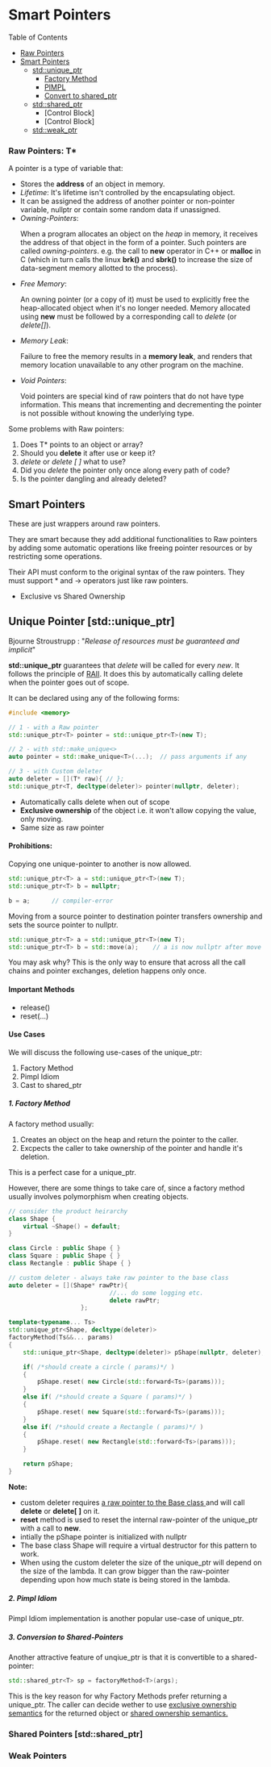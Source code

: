 # Smart Pointers

Table of Contents

- [ Raw Pointers ](#raw-pointers-t) 
- [Smart Pointers](#smart-pointers-1)
    - [std::unique_ptr](#unique-pointer-stdunique_ptr)
        - [Factory Method](#1-factory-method)
        - [PIMPL](#2-pimpl-idiom)
        - [Convert to shared_ptr](#3-conversion-to-shared-pointers)
    - [std::shared_ptr](#shared-pointers-stdshared_ptr)
        - [Control Block]
        - [Control Block]
    - [std::weak_ptr](#weak-pointers)

<a name="raw"></a>
### Raw Pointers:  T*

A pointer is a type of variable that:

- Stores the **address** of an object in memory. 
- *Lifetime*: It's lifetime isn't controlled by the encapsulating object.
- It can be assigned the address of another pointer or non-pointer variable, nullptr or contain some random data if unassigned.
- *Owning-Pointers*: <p>
When a program allocates an object on the *heap* in memory, it receives the address of that object in the form of a pointer. Such pointers are called *owning-pointers*. e.g. the call to **new** operator in C++ or **malloc** in C (which in turn calls the linux **brk()** and **sbrk()**  to increase the size of data-segment memory allotted to the process). 
- *Free Memory*: <p>
An owning pointer (or a copy of it) must be used to explicitly free the heap-allocated object when it's no longer needed. Memory allocated using **new** must be followed by a corresponding call to *delete* (or *delete[]*).  
- *Memory Leak*: <p>
Failure to free the memory results in a **memory leak**, and renders that memory location unavailable to any other program on the machine.
- *Void Pointers*: <p>
Void pointers are special kind of raw pointers that do not have type information. This means that incrementing and decrementing the pointer is not possible without knowing the underlying type.


Some problems with Raw pointers:

1.  Does T* points to an object or array?
2.  Should you **delete** it after use or keep it?
3.  *delete* or *delete [ ]* what to use?
4.  Did you *delete* the pointer only once along every path of code?
5.  Is the pointer dangling and already deleted?

<a name="smart"></a>
## Smart Pointers

These are just wrappers around raw pointers. <p>

They are smart because they add additional functionalities to Raw pointers by adding some automatic operations like freeing pointer resources or by restricting some operations.

Their API must conform to the original syntax of the raw pointers.
They must support * and -> operators just like raw pointers.

- Exclusive vs Shared Ownership

##  Unique Pointer [std::unique_ptr]

Bjourne Stroustrupp
: "*Release of resources must be guaranteed and implicit*"

**std::unique_ptr** guarantees that *delete* will be called for every *new*. It follows the principle of [RAII](./RAII.md). It does this by automatically calling delete when the pointer goes out of scope.<p> 

It can be declared using any of the following forms:

```cpp
#include <memory>

// 1 - with a Raw pointer
std::unique_ptr<T> pointer = std::unique_ptr<T>(new T);

// 2 - with std::make_unique<>
auto pointer = std::make_unique<T>(...);  // pass arguments if any

// 3 - with Custom deleter
auto deleter = [](T* raw){ // };
std::unique_ptr<T, decltype(deleter)> pointer(nullptr, deleter); 

```

-   Automatically calls delete when out of scope
-   **Exclusive ownership** of the object i.e. it won't allow copying the value, only moving. 
-   Same size as raw pointer

#### Prohibitions:
Copying one unique-pointer to another is now allowed.

```cpp
std::unique_ptr<T> a = std::unique_ptr<T>(new T);
std::unique_ptr<T> b = nullptr;

b = a;      // compiler-error
```

Moving from a source pointer to destination pointer transfers ownership and sets the source pointer to nullptr.

```cpp
std::unique_ptr<T> a = std::unique_ptr<T>(new T);
std::unique_ptr<T> b = std::move(a);    // a is now nullptr after move 
```

You may ask why?
This is the only way to ensure that across all the call chains and pointer exchanges, deletion happens only once.

#### Important Methods
- release()
- reset(...)

#### Use Cases 

We will discuss the following use-cases of the unique_ptr:
1.  Factory Method
2. Pimpl Idiom
3. Cast to shared_ptr

##### 1. Factory Method
A factory method usually: 
1.  Creates an object on the heap and return the pointer to the caller. 
2.  Excpects the caller to take ownership of the pointer and handle it's deletion.

This is a perfect case for a unique_ptr. <p>
However, there are some things to take care of, since a factory method usually involves polymorphism when creating objects.

```cpp
// consider the product heirarchy
class Shape {
    virtual ~Shape() = default;
}

class Circle : public Shape { }
class Square : public Shape { }
class Rectangle : public Shape { }

// custom deleter - always take raw pointer to the base class
auto deleter = [](Shape* rawPtr){ 
                            //... do some logging etc.
                            delete rawPtr;
                    };

template<typename... Ts>
std::unique_ptr<Shape, decltype(deleter)>
factoryMethod(Ts&&... params)
{
    std::unique_ptr<Shape, decltype(deleter)> pShape(nullptr, deleter);

    if( /*should create a circle ( params)*/ )
    {
        pShape.reset( new Circle(std::forward<Ts>(params)));
    }
    else if( /*should create a Square ( params)*/ )
    {
        pShape.reset( new Square(std::forward<Ts>(params)));
    }
    else if( /*should create a Rectangle ( params)*/ )
    {
        pShape.reset( new Rectangle(std::forward<Ts>(params)));
    }    

    return pShape;
}
```

**Note:**
-   custom deleter requires <u>a raw pointer to the Base class </u> and will call **delete** or **delete[ ]** on it. 
-   **reset** method is used to reset the internal raw-pointer of the unique_ptr with a call to **new**. 
- intially the pShape pointer is initialized with nullptr
- The base class Shape will require a virtual destructor for this pattern to work.
- When using the custom deleter the size of the unique_ptr will depend on the size of the lambda. It can grow bigger than the raw-pointer depending upon how much state is being stored in the lambda.


##### 2. Pimpl Idiom

Pimpl Idiom implementation is another popular use-case of unique_ptr.

##### 3. Conversion to Shared-Pointers

Another attractive feature of unqiue_ptr is that it is convertible to a shared-pointer:

```cpp
std::shared_ptr<T> sp = factoryMethod<T>(args);
```
This is the key reason for why Factory Methods prefer returning a unique_ptr. The caller can decide wether to use <u>exclusive ownership semantics</u> for the returned object or <u>shared ownership semantics.</u> 


<a name="shared"></a>
###  Shared Pointers [std::shared_ptr] 

<a name="weak"></a>
###  Weak Pointers


